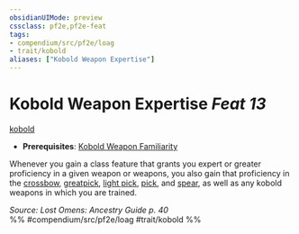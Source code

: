 ```yaml
---
obsidianUIMode: preview
cssclass: pf2e,pf2e-feat
tags:
- compendium/src/pf2e/loag
- trait/kobold
aliases: ["Kobold Weapon Expertise"]
---
```

# Kobold Weapon Expertise  *Feat 13*  
[kobold](rules/traits/kobold-b1.md)  

- **Prerequisites**: [Kobold Weapon Familiarity](compendium/feats/kobold-weapon-familiarity-loag.md)

Whenever you gain a class feature that grants you expert or greater proficiency in a given weapon or weapons, you also gain that proficiency in the [crossbow](compendium/equipment/items/crossbow.md), [greatpick](compendium/equipment/items/greatpick.md), [light pick](compendium/equipment/items/light-pick.md), [pick](compendium/equipment/items/pick.md), and [spear](compendium/equipment/items/spear.md), as well as any kobold weapons in which you are trained.

*Source: Lost Omens: Ancestry Guide p. 40*  
%% #compendium/src/pf2e/loag #trait/kobold %%